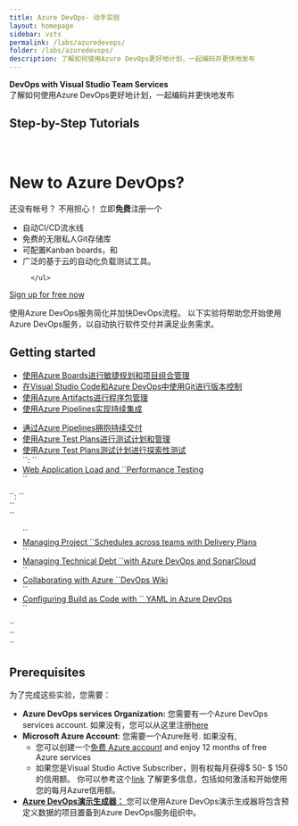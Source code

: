 ```yaml
---
title: Azure DevOps- 动手实验
layout: homepage
sidebar: vsts
permalink: /labs/azuredevops/
folder: /labs/azuredevops/
description: 了解如何使用Azure DevOps更好地计划，一起编码并更快地发布
---
```

<div class="vstsMain">
   <div class="productcolmain">
      <div class="pageheader">
         <b>DevOps with Visual Studio Team Services</b> 
      </div>
      <div class="herotext2">
         了解如何使用Azure DevOps更好地计划，一起编码并更快地发布
      </div>
   </div>
</div>

## Step-by-Step Tutorials
<div class="col-sm-10" style="padding-top:20px">
   <h1>New to Azure DevOps?</h1>
   <div style="margin-top:2px">
     还没有帐号？ 不用担心！ 立即<b>免费</b>注册一个
      <ul class="tick">
         <li>自动CI/CD流水线</li>
         <li>免费的无限私人Git存储库</li>
         <li>可配置Kanban boards，和 </li>
         <li>广泛的基于云的自动化负载测试工具。</li>



      </ul>
   </div>
   <a href="https://go.microsoft.com/fwlink/?LinkId=2014881" class="launch-hol" role="button" target="_blank" onclick="pageTracker._trackEvent('SignUp', 'Click', 'New User SignUp');" style="
      align-self:  right;"><span class="lab-details">Sign up for free now</span></a>
</div>
</div>
</div>
<div class="tab-content bg-color-wit-mlr">
<div id="services-labs" class="container tab-pane active">
<div class="col-sm-12">
   <!--h2 class="pading-t-10">Azure DevOps Services</h2--> 
   <div>
      <p>使用Azure DevOps服务简化并加快DevOps流程。 以下实验将帮助您开始使用Azure DevOps服务，以自动执行软件交付并满足业务需求。</p>
   </div>
</div>
<div class="col-sm-12">
   <h2>Getting started</h2>
   <div class="row equal-height-columns">
      <div class="col-sm-4 col-xs-12">
         <div class="bg-color-grey equal-height-column mar-left-40">
            <ul>
               <li><a href="/labs/azuredevops/agile/" class="barleft">使用Azure Boards进行敏捷规划和项目组合管理 </a></li>
               <li><a href="/labs/azuredevops/git/" class="barleft">在Visual Studio Code和Azure DevOps中使用Git进行版本控制  </a></li>
               <li><a href="/labs/azuredevops/packagemanagement/" class="barleft">使用Azure Artifacts进行程序包管理</a></li>
               <li><a href="/labs/azuredevops/continuousintegration/" class="barleft">使用Azure Pipelines实现持续集成</a></li>
            </ul>
         </div>
      </div>
      <div class="col-sm-4 col-xs-12">
         <div class="bg-color-grey equal-height-column mar-left-40">
            <ul>
               <li><a href="/labs/azuredevops/continuousdeployment/" class="barleft">通过Azure Pipelines拥抱持续交付</a></li>
               <li><a href="/labs/azuredevops/testmanagement/" class="barleft">使用Azure Test Plans进行测试计划和管理</a></li>
               <li><a href="/labs/azuredevops/exploratorytesting/" class="barleft">使用Azure Test Plans测试计划进行探索性测试</a></li>
            ``:
             `` <li><a href="/labs/azuredevops/load/" class="barleft">Web Application Load and ``Performance Testing</a></li>
            ``
            </ul>
         </div>
      </div>
      ``:
       ``<div class="col-sm-4 col-xs-12">
       ``  <div class="bg-color-grey equal-height-column mar-left-40">
       ``    <ul>
       ``        <li><a href="/labs/azuredevops/deliveryplans/" class="barleft">Managing Project ``Schedules across teams with Delivery Plans</a></li>
       ``        <li><a href="/labs/azuredevops/sonarcloud/" class="barleft">Managing Technical Debt ``with Azure DevOps and SonarCloud</a></li>
        ``       <li><a href="/labs/azuredevops/wiki/" class="barleft">Collaborating with Azure ``DevOps Wiki</a></li>
        ``       <li><a href="/labs/azuredevops/yaml/" class="barleft">Configuring Build as Code with ``  YAML in Azure DevOps</a></li>
        ``    </ul>
        `` </div>
      `` </div>
      ``
   </div>
</div>
<div class="col-sm-12">
   <h2>Prerequisites</h2>
   为了完成这些实验，您需要：
   <ul>
      <li>
         <strong>Azure DevOps services Organization:</strong> 您需要有一个Azure DevOps services account. 如果没有，您可以从这里注册<a href="https://www.visualstudio.com/" target="_blank">here</a>
      </li>
      <li>
         <strong>Microsoft Azure Account</strong>: 您需要一个Azure账号. 如果没有, 
         <ul>
            <li>
               您可以创建一个<a href="https://azure.microsoft.com/en-us/free/" target="_blank">免费 Azure account</a> and enjoy 12 months of free Azure services
            </li>
            <li>
               如果您是Visual Studio Active Subscriber，则有权每月获得$ 50- $ 150的信用额。 你可以参考这个<a href="https://azure.microsoft.com/en-us/pricing/member-offers/msdn-benefits-details/" target="_blank">link</a> 了解更多信息，包括如何激活和开始使用您的每月Azure信用额。
            </li>
         </ul>
      </li>
      <li>
         <a href="https://azuredevopsdemogenerator.azurewebsites.net" target="_blank"><strong> Azure DevOps演示生成器：</strong> </a>您可以使用Azure DevOps演示生成器将包含预定义数据的项目置备到Azure DevOps服务组织中。
      </li>
   </ul>
</div>